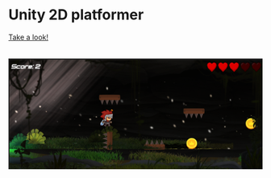 # Unity 2D platformer
<a href="https://youtu.be/WG0DcoSDQ34">Take a look!</a>
<br><br><br>
![Screenshot](2d.png)
